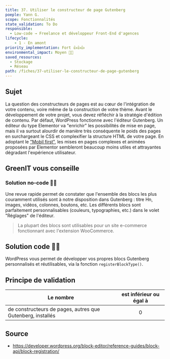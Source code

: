 ```yaml
---
title: 37. Utiliser le constructeur de page Gutenberg
poeple: Yann G.
scope: Fonctionnalités
state_validation: To Do
responsible:
  - Low-code → Freelance et développeur Front-End d'agences
lifecycle: 
    - 1 - En amont
priority_implementation: Fort 👍👍👍
environmental_impact: Moyen 🌱🌱
saved_resources: 
  - Stockage
  - Réseau
path: /fiches/37-utiliser-le-constructeur-de-page-gutenberg
---
```


## Sujet
La question des constructeurs de pages est au cœur de l'intégration de votre contenu, voire même de la construction de votre thème. Avant le développement de votre projet, vous devez réfléchir à la stratégie d'édition de contenu. Par défaut, WordPress fonctionne avec l'éditeur Gutenberg.
Un éditeur du type Elementor va "enrichir" les possibilités de mise en page, mais il va surtout alourdir de manière très conséquente le poids des pages en surchargeant le CSS et complexifier la structure HTML de votre page. En adoptant le ["Mobil first"](/20.%20Concevoir%20vos%20sites%20en%20Mobile%20First.md), les mises en pages complexes et animées proposées par Elementor sembleront beaucoup moins utiles et attrayantes dégradant l'expérience utilisateur.

## GreenIT vous conseille
### Solution no-code 🌱🌱
Une revue rapide permet de constater que l'ensemble des blocs les plus couramment utilisés sont à notre disposition dans Gutenberg : titre Hn, images, vidéos, colonnes, boutons, etc. Les différents blocs sont parfaitement personnalisables (couleurs, typographies, etc.) dans le volet "Réglages" de l'éditeur.
> La plupart des blocs sont utilisables pour un site e-commerce fonctionnant avec l'extension WooCommerce.
## Solution code 🌱🌱
WordPress vous permet de développer vos propres blocs Gutenberg personnalisés et réutilisables, via la fonction `registerBlockType()`.

## Principe de validation

| Le nombre | est inférieur ou égal à |
| ------------- | :---------------------: |
| de constructeurs de pages, autres que Gutenberg, installés    |            0            |

## Source
- https://developer.wordpress.org/block-editor/reference-guides/block-api/block-registration/

